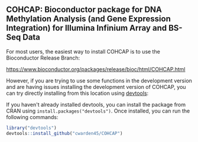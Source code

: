 ## COHCAP: Bioconductor package for DNA Methylation Analysis (and Gene Expression Integration) for Illumina Infinium Array and BS-Seq Data

For most users, the easiest way to install COHCAP is to use the Bioconductor Release Branch:

https://www.bioconductor.org/packages/release/bioc/html/COHCAP.html

However, if you are trying to use some functions in the development version and are having issues installing the development version of COHCAP, you can try directly installing from this location using [devtools](https://github.com/hadley/devtools):

If you haven't already installed devtools, you can install the package from CRAN using `install.packages("devtools")`.  Once installed, you can run the following commands:

 ```R
 library("devtools")
 devtools::install_github("cwarden45/COHCAP")
 ```
